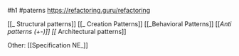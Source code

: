 #h1 #paterns
https://refactoring.guru/refactoring

[[_ Structural patterns]]
[[_ Creation Patterns]]
[[_Behavioral Patterns]]
[[_Anti patterns (+-)]]
[[_ Architectural patterns]]

Other:
[[Specification NE_]]

